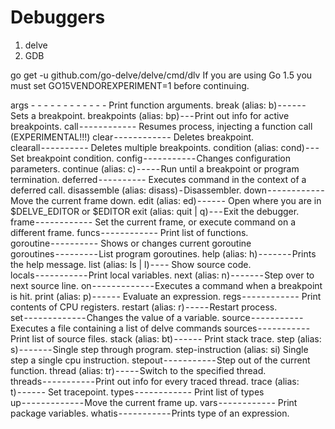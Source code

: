 Debuggers
=========
1) delve
2) GDB

go get -u github.com/go-delve/delve/cmd/dlv
 If you are using Go 1.5 you must set GO15VENDOREXPERIMENT=1 before continuing.


args - - - - - - - - - - - - Print function arguments.
break (alias: b) - - - - - - Sets a breakpoint.
breakpoints (alias: bp) - - - Print out info for active breakpoints.
call - - - - - - - - - - - - Resumes process, injecting a function call (EXPERIMENTAL!!!)
clear - - - - - - - - - - - - Deletes breakpoint.
clearall - - - - - - - - - - Deletes multiple breakpoints.
condition (alias: cond) - - - Set breakpoint condition.
config - - - - - - - - - - - Changes configuration parameters.
continue (alias: c) - - - - - Run until a breakpoint or program termination.
deferred - - - - - - - - - - Executes command in the context of a deferred call.
disassemble (alias: disass) - Disassembler.
down - - - - - - - - - - - - Move the current frame down.
edit (alias: ed) - - - - - - Open where you are in $DELVE_EDITOR or $EDITOR
exit (alias: quit | q) - - - Exit the debugger.
frame - - - - - - - - - - - - Set the current frame, or execute command on a different frame.
funcs - - - - - - - - - - - - Print list of functions.
goroutine - - - - - - - - - - Shows or changes current goroutine
goroutines - - - - - - - - - List program goroutines.
help (alias: h) - - - - - - - Prints the help message.
list (alias: ls | l) - - - - Show source code.
locals - - - - - - - - - - - Print local variables.
next (alias: n) - - - - - - - Step over to next source line.
on - - - - - - - - - - - - - Executes a command when a breakpoint is hit.
print (alias: p) - - - - - - Evaluate an expression.
regs - - - - - - - - - - - - Print contents of CPU registers.
restart (alias: r) - - - - - Restart process.
set - - - - - - - - - - - - - Changes the value of a variable.
source - - - - - - - - - - - Executes a file containing a list of delve commands
sources - - - - - - - - - - - Print list of source files.
stack (alias: bt) - - - - - - Print stack trace.
step (alias: s) - - - - - - - Single step through program.
step-instruction (alias: si) Single step a single cpu instruction.
stepout - - - - - - - - - - - Step out of the current function.
thread (alias: tr) - - - - - Switch to the specified thread.
threads - - - - - - - - - - - Print out info for every traced thread.
trace (alias: t) - - - - - - Set tracepoint.
types - - - - - - - - - - - - Print list of types
up - - - - - - - - - - - - - Move the current frame up.
vars - - - - - - - - - - - - Print package variables.
whatis - - - - - - - - - - - Prints type of an expression.